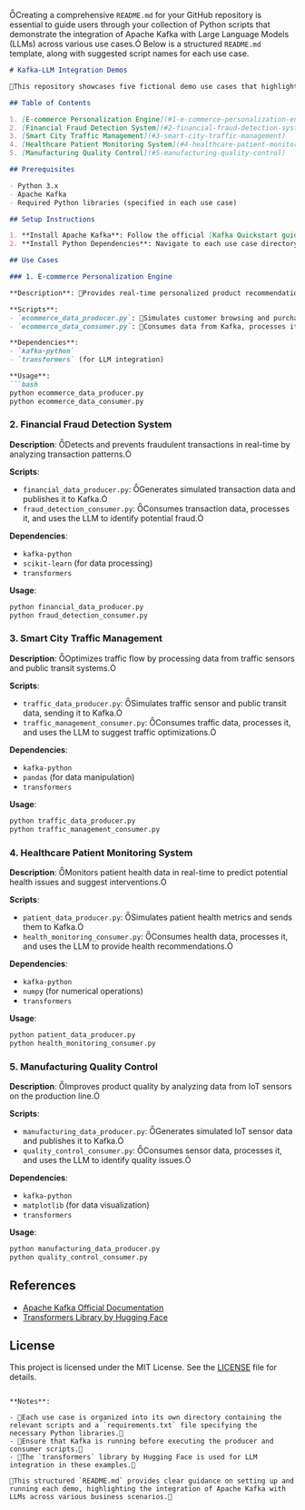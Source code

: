 Creating a comprehensive `README.md` for your GitHub repository is essential to guide users through your collection of Python scripts that demonstrate the integration of Apache Kafka with Large Language Models (LLMs) across various use cases. Below is a structured `README.md` template, along with suggested script names for each use case.

```markdown
# Kafka-LLM Integration Demos

This repository showcases five fictional demo use cases that highlight the business and technical value of integrating Apache Kafka with Large Language Models (LLMs). Each use case includes Python scripts demonstrating real-time data streaming and processing.

## Table of Contents

1. [E-commerce Personalization Engine](#1-e-commerce-personalization-engine)
2. [Financial Fraud Detection System](#2-financial-fraud-detection-system)
3. [Smart City Traffic Management](#3-smart-city-traffic-management)
4. [Healthcare Patient Monitoring System](#4-healthcare-patient-monitoring-system)
5. [Manufacturing Quality Control](#5-manufacturing-quality-control)

## Prerequisites

- Python 3.x
- Apache Kafka
- Required Python libraries (specified in each use case)

## Setup Instructions

1. **Install Apache Kafka**: Follow the official [Kafka Quickstart guide](https://kafka.apache.org/quickstart) to set up Kafka on your system.
2. **Install Python Dependencies**: Navigate to each use case directory and install the necessary Python libraries using `pip install -r requirements.txt`.

## Use Cases

### 1. E-commerce Personalization Engine

**Description**: Provides real-time personalized product recommendations to customers by processing browsing data and purchase history.

**Scripts**:
- `ecommerce_data_producer.py`: Simulates customer browsing and purchase data and sends it to Kafka topics.
- `ecommerce_data_consumer.py`: Consumes data from Kafka, processes it, and interacts with the LLM to generate recommendations.

**Dependencies**:
- `kafka-python`
- `transformers` (for LLM integration)

**Usage**:
```bash
python ecommerce_data_producer.py
python ecommerce_data_consumer.py
```

### 2. Financial Fraud Detection System

**Description**: Detects and prevents fraudulent transactions in real-time by analyzing transaction patterns.

**Scripts**:
- `financial_data_producer.py`: Generates simulated transaction data and publishes it to Kafka.
- `fraud_detection_consumer.py`: Consumes transaction data, processes it, and uses the LLM to identify potential fraud.

**Dependencies**:
- `kafka-python`
- `scikit-learn` (for data processing)
- `transformers`

**Usage**:
```bash
python financial_data_producer.py
python fraud_detection_consumer.py
```

### 3. Smart City Traffic Management

**Description**: Optimizes traffic flow by processing data from traffic sensors and public transit systems.

**Scripts**:
- `traffic_data_producer.py`: Simulates traffic sensor and public transit data, sending it to Kafka.
- `traffic_management_consumer.py`: Consumes traffic data, processes it, and uses the LLM to suggest traffic optimizations.

**Dependencies**:
- `kafka-python`
- `pandas` (for data manipulation)
- `transformers`

**Usage**:
```bash
python traffic_data_producer.py
python traffic_management_consumer.py
```

### 4. Healthcare Patient Monitoring System

**Description**: Monitors patient health data in real-time to predict potential health issues and suggest interventions.

**Scripts**:
- `patient_data_producer.py`: Simulates patient health metrics and sends them to Kafka.
- `health_monitoring_consumer.py`: Consumes health data, processes it, and uses the LLM to provide health recommendations.

**Dependencies**:
- `kafka-python`
- `numpy` (for numerical operations)
- `transformers`

**Usage**:
```bash
python patient_data_producer.py
python health_monitoring_consumer.py
```

### 5. Manufacturing Quality Control

**Description**: Improves product quality by analyzing data from IoT sensors on the production line.

**Scripts**:
- `manufacturing_data_producer.py`: Generates simulated IoT sensor data and publishes it to Kafka.
- `quality_control_consumer.py`: Consumes sensor data, processes it, and uses the LLM to identify quality issues.

**Dependencies**:
- `kafka-python`
- `matplotlib` (for data visualization)
- `transformers`

**Usage**:
```bash
python manufacturing_data_producer.py
python quality_control_consumer.py
```

## References

- [Apache Kafka Official Documentation](https://kafka.apache.org/documentation/)
- [Transformers Library by Hugging Face](https://huggingface.co/transformers/)

## License

This project is licensed under the MIT License. See the [LICENSE](LICENSE) file for details.
```

**Notes**:

- Each use case is organized into its own directory containing the relevant scripts and a `requirements.txt` file specifying the necessary Python libraries.
- Ensure that Kafka is running before executing the producer and consumer scripts.
- The `transformers` library by Hugging Face is used for LLM integration in these examples.

This structured `README.md` provides clear guidance on setting up and running each demo, highlighting the integration of Apache Kafka with LLMs across various business scenarios. 
